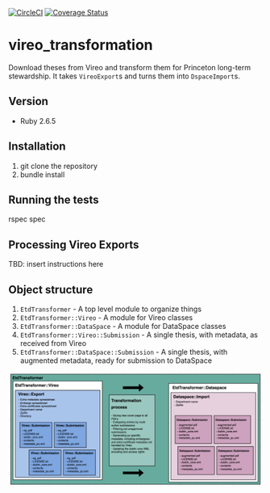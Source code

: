 [![CircleCI](https://circleci.com/gh/pulibrary/vireo_transformation.svg?style=shield)](https://circleci.com/gh/pulibrary/vireo_transformation)
[![Coverage Status](https://coveralls.io/repos/github/pulibrary/vireo_transformation/badge.svg?branch=main)](https://coveralls.io/github/pulibrary/vireo_transformation?branch=main)

# vireo_transformation
Download theses from Vireo and transform them for Princeton long-term stewardship. It takes `VireoExport`s and turns them into `DspaceImport`s.

## Version
* Ruby 2.6.5

## Installation
1. git clone the repository
2. bundle install

## Running the tests
rspec spec

## Processing Vireo Exports
TBD: insert instructions here

## Object structure
1. `EtdTransformer` - A top level module to organize things
1. `EtdTransformer::Vireo` - A module for Vireo classes
1. `EtdTransformer::DataSpace` - A module for DataSpace classes
1. `EtdTransformer::Vireo::Submission` - A single thesis, with metadata, as received from Vireo
1. `EtdTransformer::DataSpace::Submission` - A single thesis, with augmented metadata, ready for submission to DataSpace

![](class_diagram.png)
